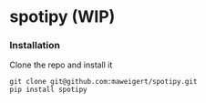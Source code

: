 # spotipy (WIP)


### Installation 

Clone the repo and install it 

```
git clone git@github.com:maweigert/spotipy.git
pip install spotipy
```

